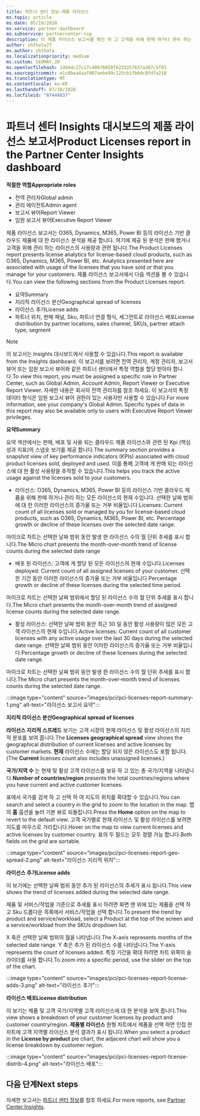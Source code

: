 ```yaml
---
title: 파트너 센터 정보-제품 라이선스
ms.topic: article
ms.date: 05/19/2020
ms.service: partner-dashboard
ms.subservice: partnercenter-csp
description: 이 제품 라이선스 보고서를 확인 하 고 고객을 위해 판매 하거나 관리 하는 사용이 허가 된 기반 클라우드 제품을 사용 하 여 개선 하는 방법을 알아보세요.
author: shthota77
ms.author: shthota
ms.localizationpriority: medium
ms.custom: SEOMAY.20
ms.openlocfilehash: 1dd4dc27c17c40b76020f6233257637a387c5f81
ms.sourcegitcommit: e1c8bea4aaf807aebe99c125cb1fb6dc8fdfa210
ms.translationtype: MT
ms.contentlocale: ko-KR
ms.lasthandoff: 07/30/2020
ms.locfileid: "87444837"
---
```

# <a name="product-licenses-report-in-the-partner-center-insights-dashboard"></a><span data-ttu-id="0660a-103">파트너 센터 Insights 대시보드의 제품 라이선스 보고서</span><span class="sxs-lookup"><span data-stu-id="0660a-103">Product Licenses report in the Partner Center Insights dashboard</span></span>

<span data-ttu-id="0660a-104">**적절한 역할**</span><span class="sxs-lookup"><span data-stu-id="0660a-104">**Appropriate roles**</span></span>
- <span data-ttu-id="0660a-105">전역 관리자</span><span class="sxs-lookup"><span data-stu-id="0660a-105">Global admin</span></span>
- <span data-ttu-id="0660a-106">관리 에이전트</span><span class="sxs-lookup"><span data-stu-id="0660a-106">Admin agent</span></span>
- <span data-ttu-id="0660a-107">보고서 뷰어</span><span class="sxs-lookup"><span data-stu-id="0660a-107">Report Viewer</span></span>
- <span data-ttu-id="0660a-108">임원 보고서 뷰어</span><span class="sxs-lookup"><span data-stu-id="0660a-108">Executive Report Viewer</span></span>

<span data-ttu-id="0660a-109">제품 라이선스 보고서는 O365, Dynamics, M365, Power BI 등의 라이선스 기반 클라우드 제품에 대 한 라이선스 분석을 제공 합니다. 여기에 제공 된 분석은 판매 했거나 고객을 위해 관리 하는 라이선스의 사용량과 관련 됩니다.</span><span class="sxs-lookup"><span data-stu-id="0660a-109">The Product Licenses report presents license analytics for license-based cloud products, such as O365, Dynamics, M365, Power BI, etc. Analytics presented here are associated with usage of the licenses that you have sold or that you manage for your customers.</span></span> <span data-ttu-id="0660a-110">제품 라이선스 보고서에서 다음 섹션을 볼 수 있습니다.</span><span class="sxs-lookup"><span data-stu-id="0660a-110">You can view the following sections from the Product Licenses report.</span></span>

- <span data-ttu-id="0660a-111">요약</span><span class="sxs-lookup"><span data-stu-id="0660a-111">Summary</span></span>
- <span data-ttu-id="0660a-112">지리적 라이선스 분산</span><span class="sxs-lookup"><span data-stu-id="0660a-112">Geographical spread of licenses</span></span>
- <span data-ttu-id="0660a-113">라이선스 추가</span><span class="sxs-lookup"><span data-stu-id="0660a-113">License adds</span></span>
- <span data-ttu-id="0660a-114">파트너 위치, 판매 채널, Sku, 파트너 연결 형식, 세그먼트로 라이선스 배포</span><span class="sxs-lookup"><span data-stu-id="0660a-114">License distribution by partner locations, sales channel, SKUs, partner attach type, segment</span></span>

 > [!NOTE]
 > <span data-ttu-id="0660a-115">이 보고서는 Insights 대시보드에서 사용할 수 있습니다.</span><span class="sxs-lookup"><span data-stu-id="0660a-115">This report is available from the Insights dashboard.</span></span> <span data-ttu-id="0660a-116">이 보고서를 보려면 전역 관리자, 계정 관리자, 보고서 뷰어 또는 임원 보고서 뷰어와 같은 파트너 센터에서 특정 역할을 할당 받아야 합니다.</span><span class="sxs-lookup"><span data-stu-id="0660a-116">To view this report, you must be assigned a specific role in Partner Center, such as Global Admin, Account Admin, Report Viewer or Executive Report Viewer.</span></span> <span data-ttu-id="0660a-117">자세한 내용은 회사의 전역 관리자를 참조 하세요. 이 보고서의 특정 데이터 형식은 임원 보고서 뷰어 권한이 있는 사용자만 사용할 수 있습니다.</span><span class="sxs-lookup"><span data-stu-id="0660a-117">For more information, see your company's Global Admin. Specific types of data in this report may also be available only to users with Executive Report Viewer privileges.</span></span>

<span data-ttu-id="0660a-118">**요약**</span><span class="sxs-lookup"><span data-stu-id="0660a-118">**Summary**</span></span>

<span data-ttu-id="0660a-119">요약 섹션에서는 판매, 배포 및 사용 되는 클라우드 제품 라이선스와 관련 된 Kpi (핵심 성과 지표)의 스냅숏 보기를 제공 합니다.</span><span class="sxs-lookup"><span data-stu-id="0660a-119">The summary section provides a snapshot view of key performance indicators (KPIs) associated with cloud product licenses sold, deployed and used.</span></span> <span data-ttu-id="0660a-120">이를 통해 고객에 게 판매 되는 라이선스에 대 한 활성 사용량을 추적할 수 있습니다.</span><span class="sxs-lookup"><span data-stu-id="0660a-120">This helps you track the active usage against the licenses sold to your customers.</span></span>

- <span data-ttu-id="0660a-121">라이선스: O365, Dynamics, M365, Power BI 등의 라이선스 기반 클라우드 제품을 위해 판매 하거나 관리 하는 모든 라이선스의 현재 수입니다. 선택한 날짜 범위에 대 한 이러한 라이선스의 증가율 또는 거부 비율입니다.</span><span class="sxs-lookup"><span data-stu-id="0660a-121">Licenses: Current count of all licenses sold or managed by you for license-based cloud products, such as O365, Dynamics, M365, Power BI, etc. Percentage growth or decline of these licenses over the selected date range.</span></span>

<span data-ttu-id="0660a-122">마이크로 차트는 선택한 날짜 범위 동안 발생 한 라이선스 수의 월 단위 추세를 표시 합니다.</span><span class="sxs-lookup"><span data-stu-id="0660a-122">The Micro chart presents the month-over-month trend of license counts during the selected date range</span></span>

- <span data-ttu-id="0660a-123">배포 된 라이선스: 고객에 게 할당 된 모든 라이선스의 현재 수입니다.</span><span class="sxs-lookup"><span data-stu-id="0660a-123">Licenses deployed: Current count of all assigned licenses of your customer.</span></span>
<span data-ttu-id="0660a-124">선택한 기간 동안 이러한 라이선스의 증가율 또는 거부 비율입니다.</span><span class="sxs-lookup"><span data-stu-id="0660a-124">Percentage growth or decline of these licenses during the selected time period.</span></span>

<span data-ttu-id="0660a-125">마이크로 차트는 선택한 날짜 범위에서 할당 된 라이선스 수의 월 단위 추세를 표시 합니다.</span><span class="sxs-lookup"><span data-stu-id="0660a-125">The Micro chart presents the month-over-month trend of assigned license counts during the selected date range.</span></span>

- <span data-ttu-id="0660a-126">활성 라이선스: 선택한 날짜 범위 동안 최근 30 일 동안 활성 사용량이 많은 모든 고객 라이선스의 현재 수입니다.</span><span class="sxs-lookup"><span data-stu-id="0660a-126">Active licenses: Current count of all customer licenses with any active usage over the last 30 days during the selected date range.</span></span>
<span data-ttu-id="0660a-127">선택한 날짜 범위 동안 이러한 라이선스의 증가율 또는 거부 비율입니다.</span><span class="sxs-lookup"><span data-stu-id="0660a-127">Percentage growth or decline of these licenses during the selected date range.</span></span>

<span data-ttu-id="0660a-128">마이크로 차트는 선택한 날짜 범위 동안 발생 한 라이선스 수의 월 단위 추세를 표시 합니다.</span><span class="sxs-lookup"><span data-stu-id="0660a-128">The Micro chart presents the month-over-month trend of licenses counts during the selected date range.</span></span>

:::image type="content" source="images/pci/pci-licenses-report-summary-1.png" alt-text="라이선스 보고서 요약":::

<span data-ttu-id="0660a-130">**지리적 라이선스 분산**</span><span class="sxs-lookup"><span data-stu-id="0660a-130">**Geographical spread of licenses**</span></span>

<span data-ttu-id="0660a-131">**라이선스 지리적 스프레드** 보기는 고객 시장의 현재 라이선스 및 활성 라이선스의 지리적 분포를 보여 줍니다.</span><span class="sxs-lookup"><span data-stu-id="0660a-131">The **Licenses geographical spread** view shows the geographical distribution of current licenses and active licenses by customer markets.</span></span> <span data-ttu-id="0660a-132">**현재** 라이선스 수에는 할당 되지 않은 라이선스도 포함 됩니다.</span><span class="sxs-lookup"><span data-stu-id="0660a-132">(The **Current** licenses count also includes unassigned licenses.)</span></span>

<span data-ttu-id="0660a-133">**국가/지역 수** 는 현재 및 활성 고객 라이선스를 보유 하 고 있는 총 국가/지역을 나타냅니다.</span><span class="sxs-lookup"><span data-stu-id="0660a-133">**Number of countries/region** presents the total countries/regions where you have current and active customer licenses.</span></span>

<span data-ttu-id="0660a-134">표에서 국가를 검색 하 고 선택 하 여 지도의 위치를 확대할 수 있습니다.</span><span class="sxs-lookup"><span data-stu-id="0660a-134">You can search and select a country in the grid to zoom to the location in the map.</span></span> <span data-ttu-id="0660a-135">맵의 **홈** 옵션을 눌러 기본 뷰로 되돌립니다.</span><span class="sxs-lookup"><span data-stu-id="0660a-135">Press the **Home** option on the map to revert to the default view.</span></span> <span data-ttu-id="0660a-136">고객 국가별로 현재 라이선스 및 활성 라이선스를 보려면 지도를 마우스로 가리킵니다.</span><span class="sxs-lookup"><span data-stu-id="0660a-136">Hover on the map to view current licenses and active licenses by customer country.</span></span> <span data-ttu-id="0660a-137">표의 두 필드는 모두 정렬 가능 합니다.</span><span class="sxs-lookup"><span data-stu-id="0660a-137">Both fields on the grid are sortable.</span></span>

:::image type="content" source="images/pci/pci-licenses-report-geo-spread-2.png" alt-text="라이선스 지리적 위치":::

<span data-ttu-id="0660a-139">**라이선스 추가**</span><span class="sxs-lookup"><span data-stu-id="0660a-139">**License adds**</span></span>

<span data-ttu-id="0660a-140">이 보기에는 선택한 날짜 범위 동안 추가 된 라이선스의 추세가 표시 됩니다.</span><span class="sxs-lookup"><span data-stu-id="0660a-140">This view shows the trend of licenses added during the selected date range.</span></span> 

<span data-ttu-id="0660a-141">제품 및 서비스/작업을 기준으로 추세를 표시 하려면 화면 맨 위에 있는 제품을 선택 하 고 Sku 드롭다운 목록에서 서비스/작업을 선택 합니다.</span><span class="sxs-lookup"><span data-stu-id="0660a-141">To present the trend by product and service/workload, select a Product at the top of the screen and a service/workload from the SKUs dropdown list.</span></span>

<span data-ttu-id="0660a-142">X 축은 선택한 날짜 범위의 월을 나타냅니다.</span><span class="sxs-lookup"><span data-stu-id="0660a-142">The X-axis represents months of the selected date range.</span></span> <span data-ttu-id="0660a-143">Y 축은 추가 된 라이선스 수를 나타냅니다.</span><span class="sxs-lookup"><span data-stu-id="0660a-143">The Y-axis represents the count of licenses added.</span></span> <span data-ttu-id="0660a-144">특정 기간을 확대 하려면 차트 위쪽의 슬라이더를 사용 합니다.</span><span class="sxs-lookup"><span data-stu-id="0660a-144">To zoom into a specific period, use the slider on the top of the chart.</span></span>

:::image type="content" source="images/pci/pci-licenses-report-license-adds-3.png" alt-text="라이선스 추가":::

<span data-ttu-id="0660a-146">**라이선스 배포**</span><span class="sxs-lookup"><span data-stu-id="0660a-146">**License distribution**</span></span>

<span data-ttu-id="0660a-147">이 보기는 제품 및 고객 국가/지역별 고객 라이선스에 대 한 분석을 보여 줍니다.</span><span class="sxs-lookup"><span data-stu-id="0660a-147">This view shows a breakdown of your customer licenses by product and customer country/region.</span></span> <span data-ttu-id="0660a-148">**제품별 라이선스** 원형 차트에서 제품을 선택 하면 인접 한 차트에 고객 지역별 라이선스 분석 결과가 표시 됩니다.</span><span class="sxs-lookup"><span data-stu-id="0660a-148">When you select a product in the **License by product** pie chart, the adjacent chart will show you a license breakdown by customer region.</span></span>

:::image type="content" source="images/pci/pci-licenses-report-license-distrib-4.png" alt-text="라이선스 배포":::

## <a name="next-steps"></a><span data-ttu-id="0660a-150">다음 단계</span><span class="sxs-lookup"><span data-stu-id="0660a-150">Next steps</span></span>

<span data-ttu-id="0660a-151">자세한 보고서는 [파트너 센터 정보](partner-center-insights.md)를 참조 하세요.</span><span class="sxs-lookup"><span data-stu-id="0660a-151">For more reports, see [Partner Center Insights](partner-center-insights.md).</span></span>
